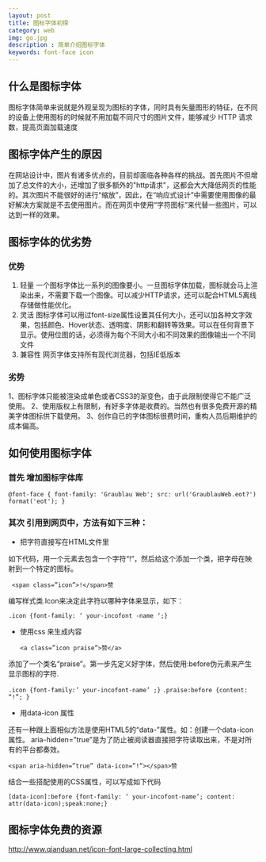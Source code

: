 ```yaml
---
layout: post
title: 图标字体初探 
category: web 
img: go.jpg
description : 简单介绍图标字体
keywords: font-face icon 
---
```


## 什么是图标字体
图标字体简单来说就是外观呈现为图标的字体，同时具有矢量图形的特征，在不同的设备上使用图标的时候就不用加载不同尺寸的图片文件，能够减少 HTTP 请求数，提高页面加载速度

## 图标字体产生的原因
在网站设计中，图片有诸多优点的，目前却面临各种各样的挑战。首先图片不但增加了总文件的大小，还增加了很多额外的"http请求"，这都会大大降低网页的性能的。其次图片不能很好的进行“缩放”，因此，在“响应式设计”中需要使用图像的最好解决方案就是不去使用图片。而在网页中使用“字符图标”来代替一些图片，可以达到一样的效果。

## 图标字体的优劣势

### 优势
1. 轻量 一个图标字体比一系列的图像要小。一旦图标字体加载，图标就会马上渲染出来，不需要下载一个图像。可以减少HTTP请求，还可以配合HTML5离线存储做性能优化。
2. 灵活 图标字体可以用过font-size属性设置其任何大小，还可以加各种文字效果，包括颜色、Hover状态、透明度、阴影和翻转等效果。可以在任何背景下显示。使用位图的话，必须得为每个不同大小和不同效果的图像输出一个不同文件
3. 兼容性 网页字体支持所有现代浏览器，包括IE低版本

### 劣势
1、图标字体只能被渲染成单色或者CSS3的渐变色，由于此限制使得它不能广泛使用。
2、使用版权上有限制，有好多字体是收费的。当然也有很多免费开源的精美字体图标供下载使用。
3、创作自已的字体图标很费时间，重构人员后期维护的成本偏高。


## 如何使用图标字体

### 首先 增加图标字体库
  `@font-face { font-family: 'Graublau Web'; src: url('GraublauWeb.eot?') format('eot'); }`

### 其次 引用到网页中，方法有如下三种：

- 把字符直接写在HTML文件里

如下代码，用一个<span>元素去包含一个字符“!”，然后给这个<span>添加一个类，把字母在映射到一个特定的图标。

 ` <span class=”icon”>!</span>赞`

编写样式类.Icon来决定此字符以哪种字体来显示，如下：

  `.icon {font-family: ‘ your-incofont -name ‘;}`

- 使用css 来生成内容

  `<a class=”icon praise”>赞</a>`

添加了一个类名“praise”。第一步先定义好字体，然后使用:before伪元素来产生显示图标的字符.

  `.icon {font-family:’ your-incofont-name’ ;}`
  `.praise:before {content: “!”; }`

- 用data-icon 属性

还有一种跟上面相似方法是使用HTML5的“data-”属性。如：创建一个data-icon属性。
aria-hidden=”true”是为了防止被阅读器直接把字符读取出来，不是对所有的平台都奏效。

  `<span aria-hidden=”true” data-icon=”!”></span>赞`

结合一些搭配使用的CSS属性，可以写成如下代码

  `[data-icon]:before {font-family: ‘ your-incofont-name’; content: attr(data-icon);speak:none;}`

## 图标字体免费的资源
http://www.qianduan.net/icon-font-large-collecting.html
